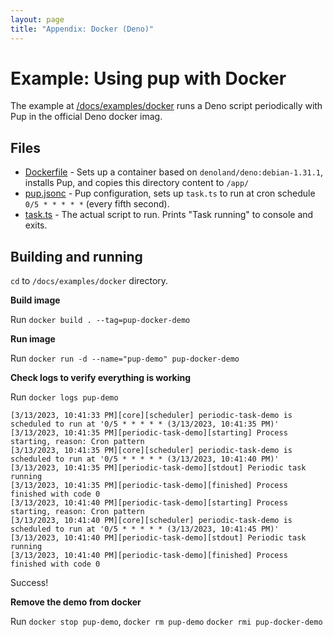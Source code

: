 ```yaml
---
layout: page
title: "Appendix: Docker (Deno)"
---
```


# Example: Using pup with Docker

The example at [/docs/examples/docker](https://github.com/Hexagon/pup/tree/main/docs/examples/docker) runs a Deno script periodically with Pup in the official Deno docker imag.

## Files

- [Dockerfile](https://github.com/Hexagon/pup/tree/main/docs/examples/docker/Dockerfile) - Sets up a container based on `denoland/deno:debian-1.31.1`, installs Pup, and copies this directory content to `/app/`
- [pup.jsonc](https://github.com/Hexagon/pup/tree/main/docs/examples/docker/pup.jsonc) - Pup configuration, sets up `task.ts` to run at cron schedule `0/5 * * * * *` (every fifth second).
- [task.ts](https://github.com/Hexagon/pup/tree/main/docs/examples/docker/task.ts) - The actual script to run. Prints "Task running" to console and exits.

## Building and running

`cd` to `/docs/examples/docker` directory.

**Build image**

Run `docker build . --tag=pup-docker-demo`

**Run image**

Run `docker run -d --name="pup-demo" pup-docker-demo`

**Check logs to verify everything is working**

Run `docker logs pup-demo`

```
[3/13/2023, 10:41:33 PM][core][scheduler] periodic-task-demo is scheduled to run at '0/5 * * * * * (3/13/2023, 10:41:35 PM)'
[3/13/2023, 10:41:35 PM][periodic-task-demo][starting] Process starting, reason: Cron pattern
[3/13/2023, 10:41:35 PM][core][scheduler] periodic-task-demo is scheduled to run at '0/5 * * * * * (3/13/2023, 10:41:40 PM)'
[3/13/2023, 10:41:35 PM][periodic-task-demo][stdout] Periodic task running
[3/13/2023, 10:41:35 PM][periodic-task-demo][finished] Process finished with code 0
[3/13/2023, 10:41:40 PM][periodic-task-demo][starting] Process starting, reason: Cron pattern
[3/13/2023, 10:41:40 PM][core][scheduler] periodic-task-demo is scheduled to run at '0/5 * * * * * (3/13/2023, 10:41:45 PM)'
[3/13/2023, 10:41:40 PM][periodic-task-demo][stdout] Periodic task running
[3/13/2023, 10:41:40 PM][periodic-task-demo][finished] Process finished with code 0
```

Success!

**Remove the demo from docker**

Run `docker stop pup-demo`, `docker rm pup-demo` `docker rmi pup-docker-demo`
